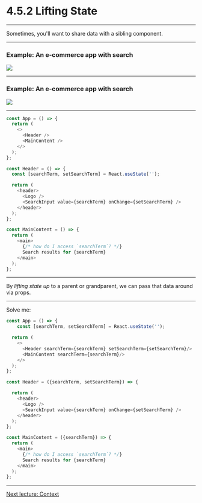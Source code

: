 # 4.5.2 Lifting State

---

Sometimes, you'll want to share data with a sibling component.

---

### Example: An e-commerce app with search

<img src="./assets/search-app-init.png" />

---

### Example: An e-commerce app with search

<img src="./assets/search-app-filled.png" />

---

```js
const App = () => {
  return (
    <>
      <Header />
      <MainContent />
    </>
  );
};

const Header = () => {
  const [searchTerm, setSearchTerm] = React.useState('');

  return (
    <header>
      <Logo />
      <SearchInput value={searchTerm} onChange={setSearchTerm} />
    </header>
  );
};

const MainContent = () => {
  return (
    <main>
      {/* how do I access `searchTerm`? */}
      Search results for {searchTerm}
    </main>
  );
};
```

---

By _lifting state up_ to a parent or grandparent, we can pass that data around via props.

---

Solve me:

```js  FIXED
const App = () => {
    const [searchTerm, setSearchTerm] = React.useState('');

  return (
    <>
      <Header searchTerm={searchTerm} setSearchTerm={setSearchTerm}/>
      <MainContent searchTerm={searchTerm}/>
    </>
  );
};

const Header = ({searchTerm, setSearchTerm}) => {

  return (
    <header>
      <Logo />
      <SearchInput value={searchTerm} onChange={setSearchTerm} />
    </header>
  );
};

const MainContent = ({searchTerm}) => {
  return (
    <main>
      {/* how do I access `searchTerm`? */}
      Search results for {searchTerm}
    </main>
  );
};
```

---

<!-- 
# Exercise

Lift state up

---

```js
const App = () => {
  return (
    <>
      <Header />
      <WelcomeBack />
    </>
  )
};

const Header = () => {
  const [username, setUsername] = React.useState('');
  const [password, setPassword] = React.useState('');
  const [user, setUser] = React.useState(null);

  return (
    <form
      onSubmit={() => {
        logInUser(username, password).then((user) => {
          setUser(user);
        })
      }}
    >
      <Input
        label="Username"
        value={username}
        handleChange={setUsername}
      />
      <Input
        label="Password"
        type="password"
        value={password}
        handleChange={setPassword}
      />
      <button>Submit</button>
    </>
  )
}

const WelcomeBack = () => {
  return (
    <div>
      Welcome back, {user.displayName}!
    </div>
  )
}
```

---

```js
const App = () => {
  return (
    <>
      <SearchBar />
      <Main />
    </>
  )
}

const SearchBar = () => {
  const [searchTerm, setSearchTerm] = React.useState('');

  return (
    <form
      onSubmit={() => {
        fetchSearchResults(searchTerm)
          .then(results => console.log(results))
      }}
    >
      <Input
        label="Search for an item:"
        value={searchTerm}
        handleChange={setSearchTerm}
      />
      <Button>Go</Button>
    </form>
  )
}

const Main = () => {
  return (
    <>
      <News />
      <SearchResults />
    </>
  )
}

const SearchResults = () => {
  return searchResults.map(result => (
    <SearchResult
      key={result.id}
      title={result.title}
      description={result.description}
    />
  ))
}
``` 

---
-->

[Next lecture: Context](../lecture-5-context)
